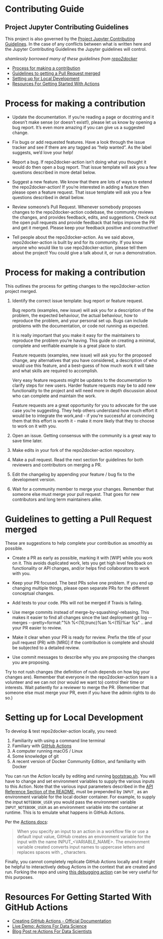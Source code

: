 # Contributing Guide

## Project Jupyter Contributing Guidelines

This project is also governed by the [Project Jupyter Contributing Guidelines](https://jupyter.readthedocs.io/en/latest/contributing/content-contributor.html).  In the case of any conflicts between what is written here and the Jupyter Contributing Guidelines the Jupyter guidelines will control.

_shamlessly borrowed many of these guidelines from [repo2docker](https://repo2docker.readthedocs.io/en/latest/contributing/contributing.html#types-of-contribution)_

<!-- TOC depthFrom:1 depthTo:6 withLinks:1 updateOnSave:1 orderedList:0 -->

- [Process for making a contribution](#process-for-making-a-contribution)
- [Guidelines to getting a Pull Request merged](#guidelines-to-getting-a-pull-request-merged)
- [Setting up for Local Development](#setting-up-for-local-development)
- [Resources For Getting Started With Actions](#resources-for-getting-started-with-actions)

<!-- /TOC -->

# Process for making a contribution

- Update the documentation. If you’re reading a page or docstring and it doesn’t make sense (or doesn’t exist!), please let us know by opening a bug report. It’s even more amazing if you can give us a suggested change.

- Fix bugs or add requested features. Have a look through the issue tracker and see if there are any tagged as “help wanted”. As the label suggests, we’d love your help!

- Report a bug. If repo2docker-action isn’t doing what you thought it would do then open a bug report. That issue template will ask you a few questions described in more detail below.

- Suggest a new feature. We know that there are lots of ways to extend the repo2docker-action! If you’re interested in adding a feature then please open a feature request. That issue template will ask you a few questions described in detail below.

- Review someone’s Pull Request. Whenever somebody proposes changes to the repo2docker-action codebase, the community reviews the changes, and provides feedback, edits, and suggestions. Check out the open pull requests and provide feedback that helps improve the PR and get it merged. Please keep your feedback positive and constructive!

- Tell people about the repo2docker-action. As we said above, repo2docker-action is built by and for its community. If you know anyone who would like to use repo2docker-action, please tell them about the project! You could give a talk about it, or run a demonstration.

# Process for making a contribution

This outlines the process for getting changes to the repo2docker-action project merged.

1. Identify the correct issue template: bug report or feature request.

    Bug reports (examples, new issue) will ask you for a description of the problem, the expected behaviour, the actual behaviour, how to reproduce the problem, and your personal set up. Bugs can include problems with the documentation, or code not running as expected.

    It is really important that you make it easy for the maintainers to reproduce the problem you’re having. This guide on creating a minimal, complete and verifiable example is a great place to start.

    Feature requests (examples, new issue) will ask you for the proposed change, any alternatives that you have considered, a description of who would use this feature, and a best-guess of how much work it will take and what skills are required to accomplish.

    Very easy feature requests might be updates to the documentation to clarify steps for new users. Harder feature requests may be to add new functionality to the project and will need more in depth discussion about who can complete and maintain the work.

    Feature requests are a great opportunity for you to advocate for the use case you’re suggesting. They help others understand how much effort it would be to integrate the work,and - if you’re successful at convincing them that this effort is worth it - make it more likely that they to choose to work on it with you.

2. Open an issue. Getting consensus with the community is a great way to save time later.

3. Make edits in your fork of the repo2docker-action repository.

4. Make a pull request. Read the next section for guidelines for both reviewers and contributors on merging a PR.

5. Edit the changelog by appending your feature / bug fix to the development version.

5. Wait for a community member to merge your changes. Remember that someone else must merge your pull request. That goes for new contributors and long term maintainers alike.


# Guidelines to getting a Pull Request merged

These are suggestions to help complete your contribution as smoothly as possible.

- Create a PR as early as possible, marking it with [WIP] while you work on it. This avoids duplicated work, lets you get high level feedback on functionality or API changes, and/or helps find collaborators to work with you.

- Keep your PR focused. The best PRs solve one problem. If you end up changing multiple things, please open separate PRs for the different conceptual changes.

- Add tests to your code. PRs will not be merged if Travis is failing.

- Use merge commits instead of merge-by-squashing/-rebasing. This makes it easier to find all changes since the last deployment git log --merges --pretty=format:"%h %<(10,trunc)%an %<(15)%ar %s" <deployed-revision>.. and your PR easier to review.

- Make it clear when your PR is ready for review. Prefix the title of your pull request (PR) with [MRG] if the contribution is complete and should be subjected to a detailed review.

- Use commit messages to describe why you are proposing the changes you are proposing.

Try to not rush changes (the definition of rush depends on how big your changes are). Remember that everyone in the repo2docker-action team is a volunteer and we can not (nor would we want to) control their time or interests. Wait patiently for a reviewer to merge the PR. (Remember that someone else must merge your PR, even if you have the admin rights to do so.)

# Setting up for Local Development

To develop & test repo2docker-action locally, you need:

1. Familiarity with using a command line terminal
2. Familiary with [GitHub Actions](https://docs.github.com/en/actions)
2. A computer running macOS / Linux
3. Some knowledge of git
4. A recent version of Docker Community Edition, and familiarity with Docker

You can run the Action locally by editing and running [bootstrap.sh](./bootstrap.sh).  You will have to change and set environment variables to supply the various inputs to this Action.  Note that the various input parameters described in the [API Reference Section of the README](https://github.com/machine-learning-apps/repo2docker-action#api-reference), must be prepended by `INPUT_` as an environment variable for the local docker container.  For example, to supply the input `NOTEBOOK_USER` you would pass the environment variable `INPUT_NOTEBOOK_USER` as an environment variable into the container at runtime.  This is to emulate what happens in GitHub Actions.

Per the [Actions docs](https://docs.github.com/en/actions/creating-actions/metadata-syntax-for-github-actions#inputs):

> When you specify an input to an action in a workflow file or use a default input value, GitHub creates an environment variable for the input with the name INPUT_<VARIABLE_NAME>. The environment variable created converts input names to uppercase letters and replaces spaces with _ characters.

Finally, you cannot completely replicate GitHub Actions locally and it might be helpful to interactively debug Actions in the context that are created and run.  Forking the repo and using [this debugging action](https://github.com/marketplace/actions/debugging-with-tmate) can be very useful for this purposes.

# Resources For Getting Started With GitHub Actions

- [Creating GitHub Actions - Official Documentation](https://docs.github.com/en/actions/creating-actions)
- [Live Demo: Actions For Data Science](https://youtu.be/S-kn4mmlxFU)
- [Blog Post re:Actions For Data Scientists](https://fastpages.fast.ai/actions/markdown/2020/03/06/fastpages-actions.html)
